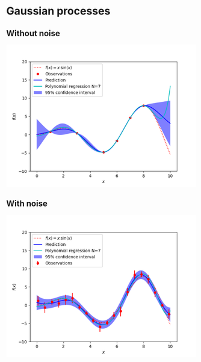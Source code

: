 # Gaussian processes

## Without noise
<img src="https://raw.githubusercontent.com/dredwardhyde/gaussian-processes/main/without_noise.png" width="640"/>  

## With noise
<img src="https://raw.githubusercontent.com/dredwardhyde/gaussian-processes/main/with_noise.png" width="640"/>  
